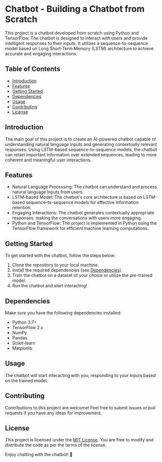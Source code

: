 # Chatbot - Building a Chatbot from Scratch

This project is a chatbot developed from scratch using Python and TensorFlow. The chatbot is designed to interact with users and provide intelligent responses to their inputs. It utilizes a sequence-to-sequence model based on Long Short-Term Memory (LSTM) architecture to achieve accurate and engaging interactions.

## Table of Contents
- [Introduction](#introduction)
- [Features](#features)
- [Getting Started](#getting-started)
- [Dependencies](#dependencies)
- [Usage](#usage)
- [Contributing](#contributing)
- [License](#license)

## Introduction

The main goal of this project is to create an AI-powered chatbot capable of understanding natural language inputs and generating contextually relevant responses. Using LSTM-based sequence-to-sequence models, the chatbot can retain important information over extended sequences, leading to more coherent and meaningful user interactions.

## Features

- Natural Language Processing: The chatbot can understand and process natural language inputs from users.
- LSTM-based Model: The chatbot's core architecture is based on LSTM-based sequence-to-sequence models for effective information retention.
- Engaging Interactions: The chatbot generates contextually appropriate responses, making the conversations with users more engaging.
- Python and TensorFlow: The project is implemented in Python using the TensorFlow framework for efficient machine learning computations.

## Getting Started

To get started with the chatbot, follow the steps below:

1. Clone the repository to your local machine.
2. Install the required dependencies (see [Dependencies](#dependencies)).
3. Train the chatbot on a dataset of your choice or utilize the pre-trained model.
4. Run the chatbot and start interacting!

## Dependencies

Make sure you have the following dependencies installed:

- Python 3.7+
- TensorFlow 2.x
- NumPy
- Pandas
- Scikit-learn
- Matplotlib

## Usage

The chatbot will start interacting with you, responding to your inputs based on the trained model.

## Contributing

Contributions to this project are welcome! Feel free to submit issues or pull requests if you have any ideas for improvement.

## License

This project is licensed under the [MIT License](LICENSE). You are free to modify and distribute the code as per the terms of the license.

Enjoy chatting with the chatbot! 🤖

